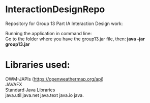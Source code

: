 # InteractionDesignRepo
Repository for Group 13 Part IA Interaction Design work:</br>

Running the application in command line:</br>
Go to the folder where you have the group13.jar file, then: **java -jar group13.jar** </br>

# Libraries used:
OWM-JAPIs (https://openweathermap.org/api)</br>
JAVAFX</br>
Standard Java Libraries</br>
java.util
java.net
java.text
java.io
java.

